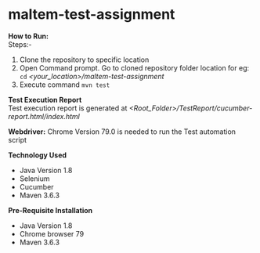 # maltem-test-assignment

**How to Run:**<br/>
Steps:-
1. Clone the repository to specific location
2. Open Command prompt. Go to cloned repository folder location for eg: `cd` *<your_location>/maltem-test-assignment*
3. Execute command `mvn test`


**Test Execution Report** <br/>
Test execution report is generated at *<Root_Folder>/TestReport/cucumber-report.html/index.html*

**Webdriver:**
Chrome Version 79.0 is needed to run the Test automation script 

**Technology Used**
- Java Version 1.8
- Selenium
- Cucumber
- Maven 3.6.3

**Pre-Requisite Installation**
- Java Version 1.8
- Chrome browser 79
- Maven 3.6.3